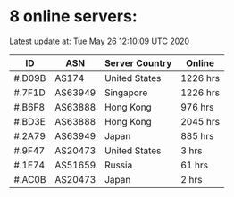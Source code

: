 # 8 online servers:

Latest update at: Tue May 26 12:10:09 UTC 2020

| ID | ASN | Server Country | Online |
| -- | --- | -------------- | ------ |
| #.D09B | AS174 | United States | 1226 hrs |
| #.7F1D | AS63949 | Singapore | 1226 hrs |
| #.B6F8 | AS63888 | Hong Kong | 976 hrs |
| #.BD3E | AS63888 | Hong Kong | 2045 hrs |
| #.2A79 | AS63949 | Japan | 885 hrs |
| #.9F47 | AS20473 | United States | 3 hrs |
| #.1E74 | AS51659 | Russia | 61 hrs |
| #.AC0B | AS20473 | Japan | 2 hrs |

